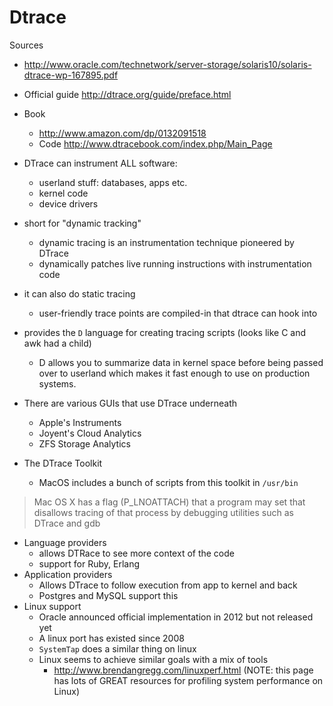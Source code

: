 # Dtrace

Sources

* http://www.oracle.com/technetwork/server-storage/solaris10/solaris-dtrace-wp-167895.pdf

* Official guide <http://dtrace.org/guide/preface.html>
* Book
    * <http://www.amazon.com/dp/0132091518>
    * Code <http://www.dtracebook.com/index.php/Main_Page>


* DTrace can instrument ALL software:
    * userland stuff: databases, apps etc.
    * kernel code
    * device drivers
* short for "dynamic tracking"
    * dynamic tracing is an instrumentation technique pioneered by DTrace
    * dynamically patches live running instructions with instrumentation code
* it can also do static tracing
    * user-friendly trace points are compiled-in that dtrace can hook into
* provides the `D` language for creating tracing scripts (looks like C and awk had a child)
    * D allows you to summarize data in kernel space before being passed over to userland which makes it fast enough to use on production systems.
* There are various GUIs that use DTrace underneath
    * Apple's Instruments
    * Joyent's Cloud Analytics
    * ZFS Storage Analytics

* The DTrace Toolkit
    * MacOS includes a bunch of scripts from this toolkit in `/usr/bin`

> Mac OS X has a flag (P_LNOATTACH) that a program may set that disallows tracing of that process by debugging utilities such as DTrace and gdb

* Language providers
    * allows DTRace to see more context of the code
    * support for Ruby, Erlang
* Application providers
    * Allows DTrace to follow execution from app to kernel and back
    * Postgres and MySQL support this
* Linux support
    * Oracle announced official implementation in 2012 but not released yet
    * A linux port has existed since 2008
    * `SystemTap` does a similar thing on linux
    * Linux seems to achieve similar goals with a mix of tools
        * http://www.brendangregg.com/linuxperf.html (NOTE: this page has lots of GREAT resources for profiling system performance on Linux)
